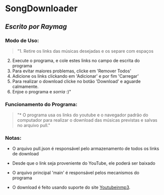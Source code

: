 # **SongDownloader**
## _Escrito por **Raymag**_

### **Modo de Uso:**
> "1. Retire os links das músicas desejadas e os separe com espaços
2. Execute o programa, e cole estes links no campo de escrita do programa
3. Para evitar maiores problemas, clicke em 'Remover Todos'
4. Adicione os links clickando em 'Adicionar' e por fim 'Carregar'
5. Para realizar o download clicke no botão 'Download' e aguarde calmamente.
6. Enjoe o programa e _sorria_ :)"

### **Funcionamento do Programa:**
> "* O programa usa os links do youtube e o navegador padrão do computador para realizar
o download das músicas previstas e salvas no arquivo pull."

### **Notas:**
* O arquivo pull.json é responsável pelo armazenamento de todos os links de download
* Desde que o link seja proveniente do YouTube, ele poderá ser baixado
* O arquivo principal 'main' é responsável pelos mecanismos do programa

* O download é feito usando suporte do site [Youtubeinmp3](www.youtubeinmp3.com).
